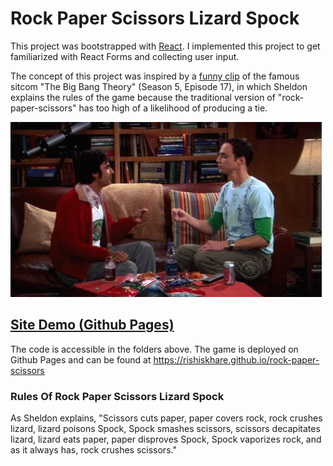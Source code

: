 # Rock Paper Scissors Lizard Spock

This project was bootstrapped with [React](https://github.com/facebook/create-react-app). I implemented this project to get familiarized with React Forms and collecting user input.

The concept of this project was inspired by a [funny clip](https://www.youtube.com/watch?v=x5Q6-wMx-K8) of the famous sitcom "The Big Bang Theory" (Season 5, Episode 17), in which Sheldon explains the rules of the game because the traditional version of "rock-paper-scissors" has too high of a likelihood of producing a tie.

![Alt Text](bigbangtheory.gif)

## [Site Demo (Github Pages)](https://rishiskhare.github.io/rock-paper-scissors)

The code is accessible in the folders above. The game is deployed on Github Pages and can be found at https://rishiskhare.github.io/rock-paper-scissors

### Rules Of Rock Paper Scissors Lizard Spock

As Sheldon explains, "Scissors cuts paper, paper covers rock, rock crushes lizard, lizard poisons Spock, Spock smashes scissors, scissors decapitates lizard, lizard eats paper, paper disproves Spock, Spock vaporizes rock, and as it always has, rock crushes scissors."
